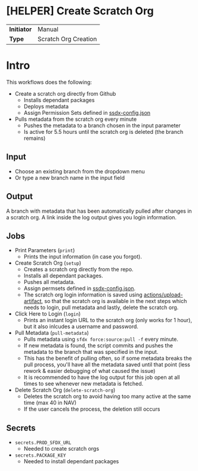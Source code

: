 # [HELPER] Create Scratch Org

|               |                        |
| ------------- | ---------------------- |
| **Initiator** | Manual                 | 
| **Type**      | Scratch Org Creation   |

# Intro

This workflows does the following: 

- Create a scratch org directly from Github
    - Installs dependant packages
    - Deploys metadata
    - Assign Permission Sets defined in [ssdx-config.json](config/ssdx-config.json)
- Pulls metadata from the scratch org every minute
    - Pushes the metadata to a branch chosen in the input parameter
    - Is active for 5.5 hours until the scratch org is deleted (the branch remains)

## Input

- Choose an existing branch from the dropdown menu
- Or type a new branch name in the input field

## Output

A branch with metadata that has been automatically pulled after changes in a scratch org. A link inside the log output gives you login information.

## Jobs

- Print Parameters (`print`)
    - Prints the input information (in case you forgot).
- Create Scratch Org (`setup`)
    - Creates a scratch org directly from the repo.
    - Installs all dependant packages.
    - Pushes all metadata.
    - Assign permsets defined in [ssdx-config.json](config/ssdx-config.json).
    - The scratch org login information is saved using [actions/upload-artifact](https://github.com/actions/upload-artifact), so that the scratch org is available in the next steps which needs to login, pull metadata and lastly, delete the scratch org.
- Click Here to Login (`login`)
    - Prints an instant login URL to the scratch org (only works for 1 hour), but it also inlcudes a username and password.
- Pull Metadata (`pull-metadata`)
    - Pulls metadata using `sfdx force:source:pull -f` every minute.
    - If new metadata is found, the script commits and pushes the metadata to the branch that was specified in the input.
    - This has the benefit of pulling often, so if some metadata breaks the pull process, you'll have all the metadata saved until that point (less rework & easier debugging of what caused the issue)
    - It is recommended to have the log output for this job open at all times to see whenever new metadata is fetched.
- Delete Scratch Org (`delete-scratch-org`)
    - Deletes the scratch org to avoid having too many active at the same time (max 40 in NAV)
    - If the user cancels the process, the deletion still occurs

## Secrets

- `secrets.PROD_SFDX_URL`
    - Needed to create scratch orgs
- `secrets.PACKAGE_KEY`
    - Needed to install dependant packages